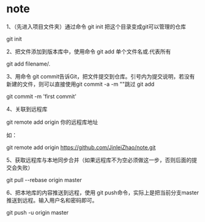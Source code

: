 # note
1、（先进入项目文件夹）通过命令 git init 把这个目录变成git可以管理的仓库

git init

2、把文件添加到版本库中，使用命令 git add 单个文件名或.代表所有

git add filename/.  

3、用命令 git commit告诉Git，把文件提交到仓库。引号内为提交说明，若没有新建的文件，则可以直接使用git commit -a -m ""跳过 git add

git commit -m 'first commit'    

4、关联到远程库

git remote add origin 你的远程库地址

如：

git remote add origin https://github.com/JinleiZhao/note.git

5、获取远程库与本地同步合并（如果远程库不为空必须做这一步，否则后面的提交会失败）

git pull --rebase origin master

6、把本地库的内容推送到远程，使用 git push命令，实际上是把当前分支master推送到远程。输入用户名和密码即可。

git push -u origin master

